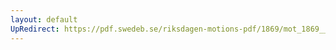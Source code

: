 ```yaml
---
layout: default
UpRedirect: https://pdf.swedeb.se/riksdagen-motions-pdf/1869/mot_1869__ak__00001.pdf
---
```

